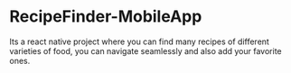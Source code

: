 # RecipeFinder-MobileApp
Its a react native project where you can find many recipes of different varieties of food, you can navigate seamlessly and also add your favorite ones.
